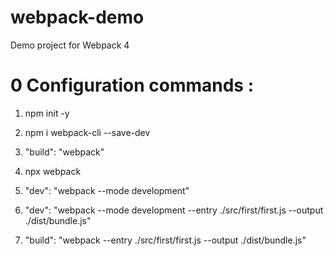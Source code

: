 # webpack-demo
Demo project for Webpack 4

# 0 Configuration commands :

1. npm init -y
  
2. npm i webpack-cli --save-dev
  
3. "build": "webpack"
  	
4. npx webpack
  
5. "dev": "webpack --mode development"
  
6. "dev": "webpack --mode development --entry ./src/first/first.js --output ./dist/bundle.js"
  
7. "build": "webpack --entry ./src/first/first.js --output ./dist/bundle.js"
  

